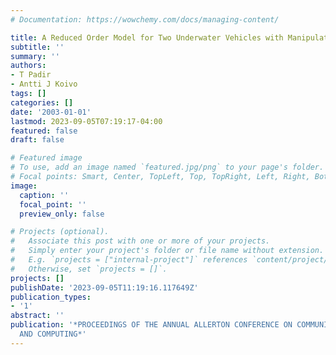 ```yaml
---
# Documentation: https://wowchemy.com/docs/managing-content/

title: A Reduced Order Model for Two Underwater Vehicles with Manipulators On-Board
subtitle: ''
summary: ''
authors:
- T Padir
- Antti J Koivo
tags: []
categories: []
date: '2003-01-01'
lastmod: 2023-09-05T07:19:17-04:00
featured: false
draft: false

# Featured image
# To use, add an image named `featured.jpg/png` to your page's folder.
# Focal points: Smart, Center, TopLeft, Top, TopRight, Left, Right, BottomLeft, Bottom, BottomRight.
image:
  caption: ''
  focal_point: ''
  preview_only: false

# Projects (optional).
#   Associate this post with one or more of your projects.
#   Simply enter your project's folder or file name without extension.
#   E.g. `projects = ["internal-project"]` references `content/project/deep-learning/index.md`.
#   Otherwise, set `projects = []`.
projects: []
publishDate: '2023-09-05T11:19:16.117649Z'
publication_types:
- '1'
abstract: ''
publication: '*PROCEEDINGS OF THE ANNUAL ALLERTON CONFERENCE ON COMMUNICATION CONTROL
  AND COMPUTING*'
---
```

